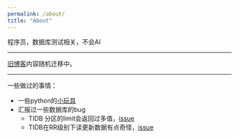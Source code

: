 ```yaml
---
permalink: /about/
title: "About"
---
```

程序员，数据库测试相关，不会AI

---

[旧博客](https://www.cnblogs.com/wengsy150943/)内容随机迁移中。

---

一些做过的事情：

- 一些python的[小玩具](https://github.com/wengsy150943/python-toys)
- 汇报过一些数据库的bug
  - TIDB 分区的limit会返回过多值，[issue](https://github.com/pingcap/tidb/issues/41462)
  - TIDB在RR级别下读更新数据有点奇怪，[issue](https://github.com/pingcap/tidb/issues/42487)
